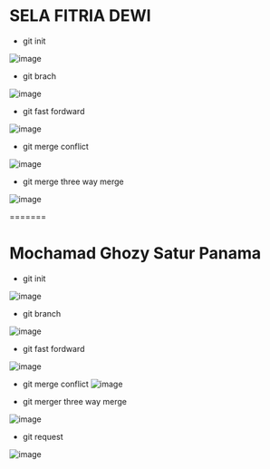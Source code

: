 # SELA FITRIA DEWI

- git init

![image](img/init.png)

- git brach

![image](img/branch.png)

- git fast fordward

![image](img/fordward.png)

- git merge conflict

![image](img/merge_conflict.png)

- git merge three way merge

![image](img/tree_merge.png)

=======
# Mochamad Ghozy Satur Panama


- git init

![image](Images/init.jpg)

- git branch

![image](Images/branch.jpg)

- git fast fordward

![image](Images/merge1.jpg)

- git merge conflict
![image](Images/merge.jpg)

- git merger three way merge

![image](Images/merge2.jpg)

- git request 

![image](Images/request.jpg)
